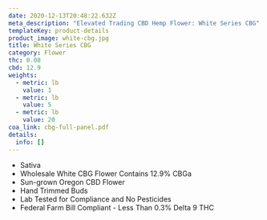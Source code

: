 ```yaml
---
date: 2020-12-13T20:48:22.632Z
meta_description: "Elevated Trading CBD Hemp Flower: White Series CBG"
templateKey: product-details
product_image: white-cbg.jpg
title: White Series CBG
category: Flower
thc: 0.08
cbd: 12.9
weights:
  - metric: lb
    value: 1
  - metric: lb
    value: 5
  - metric: lb
    value: 20
coa_link: cbg-full-panel.pdf
details:
  info: []
---
```



* Sativa
* Wholesale White CBG Flower Contains 12.9% CBGa
* Sun-grown Oregon CBD Flower
* Hand Trimmed Buds
* Lab Tested for Compliance and No Pesticides
* Federal Farm Bill Compliant - Less Than 0.3% Delta 9 THC